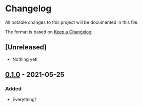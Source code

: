 # Changelog

All notable changes to this project will be documented in this file.

The format is based on [Keep a
Changelog](https://keepachangelog.com/en/1.0.0/).

## [Unreleased]

- Nothing yet!

## [0.1.0] - 2021-05-25

### Added

- Everything!

[0.1.0]: https://github.com/oleksandra-holovina/docker-play-example/releases/tag/0.1.0
